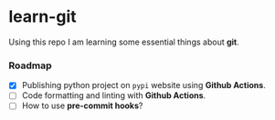 # learn-git

Using this repo I am learning some essential things about **git**.

### Roadmap

- [x] Publishing python project on `pypi` website using **Github Actions**.
- [ ] Code formatting and linting with **Github Actions**.
- [ ] How to use **pre-commit hooks**?
